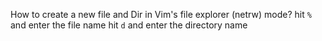 How to create a new file and Dir in Vim's file explorer (netrw) mode? 
hit `%` and enter the file name
hit `d` and enter the directory name

